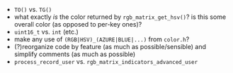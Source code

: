 * `TO()` vs. `TG()`
* what exactly _is_ the color returned by `rgb_matrix_get_hsv()`? is this some overall color (as opposed to per-key ones)?
* `uint16_t` vs. `int` \(etc.\)
* make any use of `(RGB|HSV)_(AZURE|BLUE|...)` from `color.h`?
* \(?\)reorganize code by feature \(as much as possible/sensible\) and simplify comments \(as much as possible\)
* `process_record_user` vs. `rgb_matrix_indicators_advanced_user`
